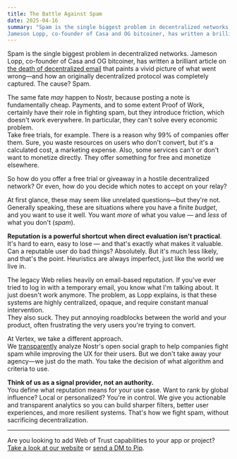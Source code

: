```yaml
---
title: The Battle Against Spam
date: 2025-04-16
summary: "Spam is the single biggest problem in decentralized networks.
Jameson Lopp, co-founder of Casa and OG bitcoiner, has written a brilliant article on the death of decentralized email that paints a vivid picture of what might happen to Nostr..."
---
```


Spam is the single biggest problem in decentralized networks.
Jameson Lopp, co-founder of Casa and OG bitcoiner, has written a brilliant article on [the death of decentralized email](https://blog.lopp.net/death-of-decentralized-email/) that paints a vivid picture of what went wrong—and how an originally decentralized protocol was completely captured. The cause? Spam.

The same fate *may* happen to Nostr, because posting a note is fundamentally cheap. Payments, and to some extent Proof of Work, certainly have their role in fighting spam, but they introduce friction, which doesn't work everywhere. In particular, they can't solve every economic problem.  
Take free trials, for example. There is a reason why 99% of companies offer them. Sure, you waste resources on users who don't convert, but it's a calculated cost, a marketing expense.
Also, some services can't or don't want to monetize directly. They offer something for free and monetize elsewhere.

So how do you offer a free trial or giveaway in a hostile decentralized network? Or even, how do you decide which notes to accept on your relay?

At first glance, these may seem like unrelated questions—but they're not. Generally speaking, these are situations where you have a finite *budget*, and you want to use it well.
You want _more_ of what you value — and _less_ of what you don't (_spam_).

**Reputation is a powerful shortcut when direct evaluation isn't practical**. It's hard to earn, easy to lose — and that's exactly what makes it valuable.  
Can a reputable user do bad things? Absolutely. But it's much less likely, and that's the point. Heuristics are always imperfect, just like the world we live in.

The legacy Web relies heavily on email-based reputation. If you've ever tried to log in with a temporary email, you know what I'm talking about. It just doesn't work anymore. The problem, as Lopp explains, is that these systems are highly centralized, opaque, and require constant manual intervention.  
They also suck. They put annoying roadblocks between the world and your product, often frustrating the very users you're trying to convert.

At Vertex, we take a different approach.  
We [transparently](https://github.com/vertex-lab) analyze Nostr's open social graph to help companies fight spam while improving the UX for their users. But we don't take away your agency—we just do the math. You take the decision of what algorithm and criteria to use.

**Think of us as a signal provider, not an authority.**  
You define what reputation means for your use case. Want to rank by global influence? Local or personalized? You're in control. We give you actionable and transparent analytics so you can build sharper filters, better user experiences, and more resilient systems.
That's how we fight spam, without sacrificing decentralization.

<div class="hx-mt-5"></div>

---

Are you looking to add Web of Trust capabilities to your app or project?  
[Take a look at our website](https://vertexlab.io/) or [send a DM to Pip](https://signal.me/#eu/O6mL1ozXhujHr-seJPkZzA4EKprDgr64AqoAOhu4U5TtKlRwutNJvbsCqXJvZb1-).